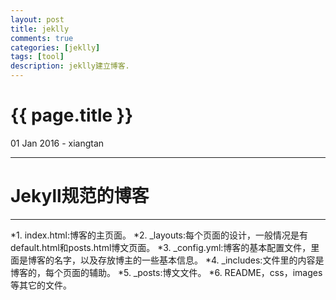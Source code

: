 ```yaml
---
layout: post
title: jeklly
comments: true
categories: [jeklly]
tags: [tool]
description: jeklly建立博客.
---
```


{{ page.title }}
================

<p class="meta">01 Jan 2016 - xiangtan</p>

<hr />

# Jekyll规范的博客

---

*1. index.html:博客的主页面。
*2. _layouts:每个页面的设计，一般情况是有default.html和posts.html博文页面。
*3. _config.yml:博客的基本配置文件，里面是博客的名字，以及存放博主的一些基本信息。
*4. _includes:文件里的内容是博客的，每个页面的辅助。
*5. _posts:博文文件。
*6. README，css，images等其它的文件。
